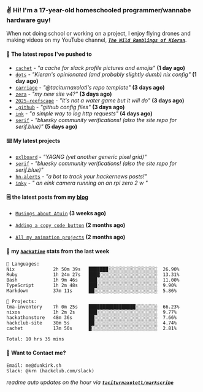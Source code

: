 ### ✌️ Hi! I'm a 17-year-old homeschooled programmer/wannabe hardware guy!

When not doing school or working on a project, I enjoy flying drones and making videos on my YouTube channel, [**_`The Wild Ramblings of Kieran`_**](https://youtube.com/@kieran.rambles).

#### 👷 The latest repos I've pushed to

- [`cachet`](https://github.com/taciturnaxolotl/cachet) - _"a cache for slack profile pictures and emojis"_ **(1 day ago)**
- [`dots`](https://github.com/taciturnaxolotl/dots) - _"Kieran's opinionated (and probably slightly dumb) nix config"_ **(1 day ago)**
- [`carriage`](https://github.com/taciturnaxolotl/carriage) - _"@taciturnaxolotl's repo template"_ **(3 days ago)**
- [`zera`](https://github.com/taciturnaxolotl/zera) - _"my new site v4?"_ **(3 days ago)**
- [`2025-reefscape`](https://github.com/df1317/2025-reefscape) - _"it's not a water game but it will do"_ **(3 days ago)**
- [`.github`](https://github.com/taciturnaxolotl/.github) - _"github config files"_ **(3 days ago)**
- [`ink`](https://github.com/taciturnaxolotl/ink) - _"a simple way to log http requests"_ **(4 days ago)**
- [`serif`](https://github.com/taciturnaxolotl/serif) - _"bluesky community verifications! (also the site repo for serif.blue)"_ **(5 days ago)**

#### ⌨️ My latest projects

- [`pxlboard`](https://github.com/taciturnaxolotl/pxlboard) - _"YAGNG (yet another generic pixel grid)"_
- [`serif`](https://github.com/taciturnaxolotl/serif) - _"bluesky community verifications! (also the site repo for serif.blue)"_
- [`hn-alerts`](https://github.com/taciturnaxolotl/hn-alerts) - _"a bot to track your hackernews posts!"_
- [`inky`](https://github.com/taciturnaxolotl/inky) - _" an eink camera running on an rpi zero 2 w "_

#### 🗒️ the latest posts from my [blog](https://dunkirk.sh)

- [`Musings about Atuin`](https://dunkirk.sh/blog/atuin/) **(3 weeks ago)**

- [`Adding a copy code button`](https://dunkirk.sh/blog/adding-a-copy-button/) **(2 months ago)**

- [`All my animation projects`](https://dunkirk.sh/blog/my-animations/) **(2 months ago)**



#### 📡 my [_`hackatime`_](https://waka.hackclub.com) stats from the last week

```text
💾 Languages:
Nix              2h 50m 39s   ███████░░░░░░░░░░░░░░░░░░  26.90%
Ruby             1h 24m 27s   ████░░░░░░░░░░░░░░░░░░░░░  13.31%
Bash             1h 9m 46s    ███░░░░░░░░░░░░░░░░░░░░░░  11.00%
TypeScript       1h 2m 48s    ███░░░░░░░░░░░░░░░░░░░░░░  9.90%
Markdown         37m 11s      ██░░░░░░░░░░░░░░░░░░░░░░░  5.86%

💼 Projects:
tma-inventory    7h 0m 25s    █████████████████░░░░░░░░  66.23%
nixos            1h 2m 2s     ███░░░░░░░░░░░░░░░░░░░░░░  9.77%
hackathonstore   48m 36s      ██░░░░░░░░░░░░░░░░░░░░░░░  7.66%
hackclub-site    30m 5s       ██░░░░░░░░░░░░░░░░░░░░░░░  4.74%
cachet           17m 50s      █░░░░░░░░░░░░░░░░░░░░░░░░  2.81%

Total: 10 hrs 35 mins
```

#### 📮 Want to Contact me?

```text
Email: me@dunkirk.sh
Slack: @krn (hackclub.com/slack)
```

_readme auto updates on the hour via [**`taciturnaxolotl/markscribe`**](https://github.com/taciturnaxolotl/markscribe)_
